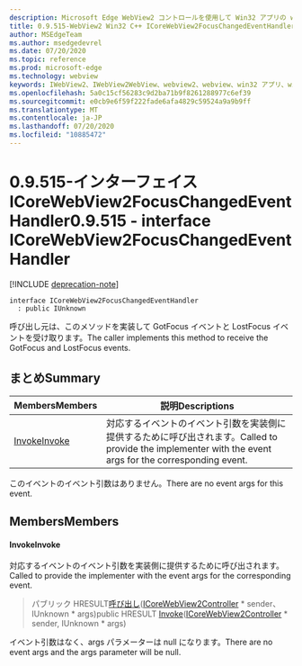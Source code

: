 ```yaml
---
description: Microsoft Edge WebView2 コントロールを使用して Win32 アプリの web コンテンツをホストする
title: 0.9.515-WebView2 Win32 C++ ICoreWebView2FocusChangedEventHandler
author: MSEdgeTeam
ms.author: msedgedevrel
ms.date: 07/20/2020
ms.topic: reference
ms.prod: microsoft-edge
ms.technology: webview
keywords: IWebView2、IWebView2WebView、webview2、webview、win32 アプリ、win32、edge、ICoreWebView2、ICoreWebView2Controller、browser control、edge html
ms.openlocfilehash: 5a0c15cf56283c9d2ba71b9f8261288977c6ef39
ms.sourcegitcommit: e0cb9e6f59f222fade6afa4829c59524a9a9b9ff
ms.translationtype: MT
ms.contentlocale: ja-JP
ms.lasthandoff: 07/20/2020
ms.locfileid: "10885472"
---
```

# <span data-ttu-id="3641c-104">0.9.515-インターフェイス ICoreWebView2FocusChangedEventHandler</span><span class="sxs-lookup"><span data-stu-id="3641c-104">0.9.515 - interface ICoreWebView2FocusChangedEventHandler</span></span> 

[!INCLUDE [deprecation-note](../../includes/deprecation-note.md)]

```
interface ICoreWebView2FocusChangedEventHandler
  : public IUnknown
```

<span data-ttu-id="3641c-105">呼び出し元は、このメソッドを実装して GotFocus イベントと LostFocus イベントを受け取ります。</span><span class="sxs-lookup"><span data-stu-id="3641c-105">The caller implements this method to receive the GotFocus and LostFocus events.</span></span>

## <span data-ttu-id="3641c-106">まとめ</span><span class="sxs-lookup"><span data-stu-id="3641c-106">Summary</span></span>

 <span data-ttu-id="3641c-107">Members</span><span class="sxs-lookup"><span data-stu-id="3641c-107">Members</span></span>                        | <span data-ttu-id="3641c-108">説明</span><span class="sxs-lookup"><span data-stu-id="3641c-108">Descriptions</span></span>
--------------------------------|---------------------------------------------
[<span data-ttu-id="3641c-109">Invoke</span><span class="sxs-lookup"><span data-stu-id="3641c-109">Invoke</span></span>](#invoke) | <span data-ttu-id="3641c-110">対応するイベントのイベント引数を実装側に提供するために呼び出されます。</span><span class="sxs-lookup"><span data-stu-id="3641c-110">Called to provide the implementer with the event args for the corresponding event.</span></span>

<span data-ttu-id="3641c-111">このイベントのイベント引数はありません。</span><span class="sxs-lookup"><span data-stu-id="3641c-111">There are no event args for this event.</span></span>

## <span data-ttu-id="3641c-112">Members</span><span class="sxs-lookup"><span data-stu-id="3641c-112">Members</span></span>

#### <span data-ttu-id="3641c-113">Invoke</span><span class="sxs-lookup"><span data-stu-id="3641c-113">Invoke</span></span> 

<span data-ttu-id="3641c-114">対応するイベントのイベント引数を実装側に提供するために呼び出されます。</span><span class="sxs-lookup"><span data-stu-id="3641c-114">Called to provide the implementer with the event args for the corresponding event.</span></span>

> <span data-ttu-id="3641c-115">パブリック HRESULT[呼び出し](#invoke)([ICoreWebView2Controller](icorewebview2controller.md) \* sender、IUnknown \* args)</span><span class="sxs-lookup"><span data-stu-id="3641c-115">public HRESULT [Invoke](#invoke)([ICoreWebView2Controller](icorewebview2controller.md) \* sender, IUnknown \* args)</span></span>

<span data-ttu-id="3641c-116">イベント引数はなく、args パラメーターは null になります。</span><span class="sxs-lookup"><span data-stu-id="3641c-116">There are no event args and the args parameter will be null.</span></span>

